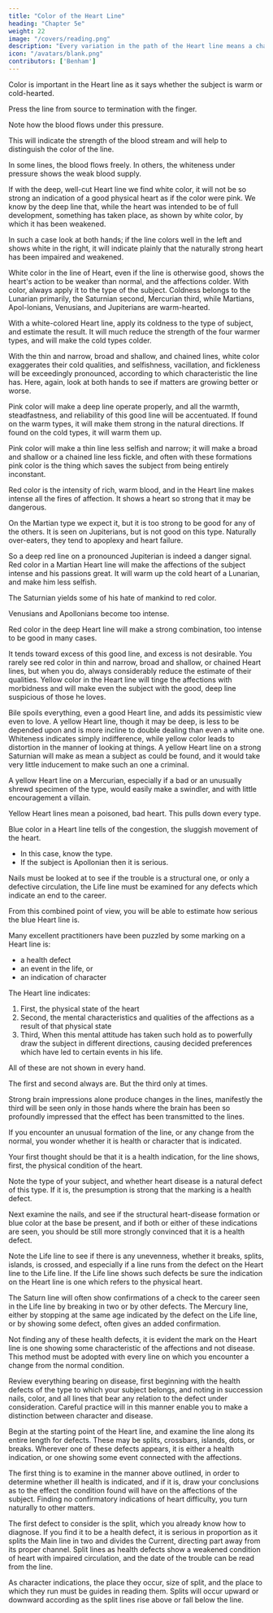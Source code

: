 ```yaml
---
title: "Color of the Heart Line"
heading: "Chapter 5e"
weight: 22
image: "/covers/reading.png"
description: "Every variation in the path of the Heart line means a change in the qualities for which it stands."
icon: "/avatars/blank.png"
contributors: ['Benham']
---
```



Color is important in the Heart line as it says whether the subject is warm or cold-hearted.

Press the line from source to termination with the finger. 

Note how the blood flows under this pressure. 

This will indicate the strength of the blood stream and will help to distinguish the color of the line. 

In some lines, the blood flows freely. In others, the whiteness under pressure shows the weak blood supply.


If with the deep, well-cut Heart line we find white color, it will not be so strong an indication of a good physical heart as if the color were pink. We know by the deep line that, while the heart was intended to be of full development, something has taken place, as shown by white color, by which it has been weakened. 

In such a case look at both hands; if the line colors well in the left and shows white in the right, it will indicate plainly that the naturally strong heart has been impaired and weakened. 

White color in the line of Heart, even if the line is otherwise good, shows the heart's action to be weaker than normal, and the affections colder. With color, always apply it to the type of the subject. Coldness belongs to the Lunarian primarily, the Saturnian second, Mercurian third, while Martians, Apol-lonians, Venusians, and Jupiterians are warm-hearted.

With a white-colored Heart line, apply its coldness to the type of subject, and estimate the result. It will much reduce the strength of the four warmer types, and will make the cold types colder.

With the thin and narrow, broad and shallow, and chained lines, white color exaggerates their cold qualities, and selfishness, vacillation, and fickleness will be exceedingly pronounced, according to which characteristic the line has. Here, again, look at both hands to see if matters are growing better or worse. 

Pink color will make a deep line operate properly, and all the warmth, steadfastness, and reliability of this good line will be accentuated. If found on the warm types, it will make them strong in the natural directions. If found on the cold types, it will warm them up. 

Pink color will make a thin line less selfish and narrow; it will make a broad and shallow or a chained line less fickle, and often with these formations pink color is the thing which saves the subject from being entirely inconstant. 

Red color is the intensity of rich, warm blood, and in the Heart line makes intense all the fires of affection. It shows a heart so strong that it may be dangerous.

On the Martian type we expect it, but it is too strong to be good for any of the others. It is seen on Jupiterians, but is not good on this type. Naturally over-eaters, they tend to apoplexy and heart failure.

So a deep red line on a pronounced Jupiterian is indeed a danger signal. Red color in a Martian Heart line will make the affections of the subject intense and his passions great. It will warm up the cold heart of a Lunarian, and make him less selfish. 

The Saturnian yields some of his hate of mankind to red color.

Venusians and Apollonians become too intense. 

Red color in the deep Heart line will make a strong combination, too intense to be good in many cases. 

It tends toward excess of this good line, and excess is not desirable. You rarely see red color in thin and narrow, broad and shallow, or chained Heart lines, but when you do, always considerably reduce the estimate of their qualities. Yellow color in the Heart line will tinge the affections with morbidness and will make even the subject with the good, deep line suspicious of those he loves. 

Bile spoils everything, even a good Heart line, and adds its pessimistic view even to love. A yellow Heart line, though it may be deep, is less to be depended upon and is more incline to double dealing than even a white one. Whiteness indicates simply indifference, while yellow color leads to distortion in the manner of looking at things. A yellow Heart line on a strong Saturnian will make as mean a subject as could be found, and it would take very little inducement to make such an one a criminal.

A yellow Heart line on a Mercurian, especially if a bad or an unusually shrewd specimen of the type, would easily make a swindler, and with little encouragement a villain. 

Yellow Heart lines mean a poisoned, bad heart. This pulls down every type.

Blue color in a Heart line tells of the congestion, the sluggish movement of the heart. 
- In this case, know the type.
- If the subject is Apollonian then it is serious. 

Nails must be looked at to see if the trouble is a structural one, or only a defective circulation, the Life line must be examined for any defects which indicate an end to the career.

From this combined point of view, you will be able to estimate how serious the blue Heart line is.

Many excellent practitioners have been puzzled by some marking on a Heart line is:
- a health defect
- an event in the life, or
- an indication of character

The Heart line indicates:

1. First, the physical state of the heart
2. Second, the mental characteristics and qualities of the affections as a result of that physical state
3. Third, When this mental attitude has taken such hold as to powerfully draw the subject in different directions, causing decided preferences which have led to certain events in his life. 

All of these are not shown in every hand.

The first and second always are. But the third only at times.

Strong brain impressions alone produce changes in the lines, manifestly the third will be seen only in those hands where the brain has been so profoundly impressed that the effect has been transmitted to the lines. 

If you encounter an unusual formation of the line, or any change from the normal, you wonder whether it is health or character that is indicated. 

Your first thought should be that it is a health indication, for the line shows, first, the physical condition of the heart. 

Note the type of your subject, and whether heart disease is a natural defect of this type. If it is, the presumption is strong that the marking is a health defect. 

Next examine the nails, and see if the structural heart-disease formation or blue color at the base be present, and if both or either of these indications are seen, you should be still more strongly convinced that it is a health defect. 

Note the Life line to see if there is any unevenness, whether it breaks, splits, islands, is crossed, and especially if a line runs from the defect on the Heart line to the Life line. If the Life line shows such defects be sure the indication on the Heart line is one which refers to the physical heart. 

The Saturn line will often show confirmations of a check to the career seen in the Life line by breaking in two or by other defects. The Mercury line, either by stopping at the same age indicated by the defect on the Life line, or by showing some defect, often gives an added confirmation. 

Not finding any of these health defects, it is evident the mark on the Heart line is one showing some characteristic of the affections and not disease. This method must be adopted with every line on which you encounter a change from the normal condition. 

Review everything bearing on disease, first beginning with the health defects of the type to which your subject belongs, and noting in succession nails, color, and all lines that bear any relation to the defect under consideration. Careful practice will in this manner enable you to make a distinction between character and disease.

Begin at the starting point of the Heart line, and examine the line along its entire length for defects. These may be splits, crossbars, islands, dots, or breaks. Wherever one of these defects appears, it is either a health indication, or one showing some event connected with the affections. 

The first thing is to examine in the manner above outlined, in order to determine whether ill health is indicated, and if it is, draw your conclusions as to the effect the condition found will have on the affections of the subject. Finding no confirmatory indications of heart difficulty, you turn naturally to other matters. 

The first defect to consider is the split, which you already know how to diagnose. If you find it to be a health defect, it is serious in proportion as it splits the Main line in two and divides the Current, directing part away from its proper channel. Split lines as health defects show a weakened condition of heart with impaired circulation, and the date of the trouble can be read from the line.

As character indications, the place they occur, size of split, and the place to which they run must be guides in reading them. Splits will occur upward or downward according as the split lines rise above or fall below the line. 

